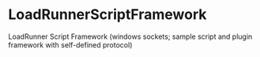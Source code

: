 LoadRunnerScriptFramework
=========================

LoadRunner Script Framework (windows sockets; sample script and plugin framework with self-defined protocol)
